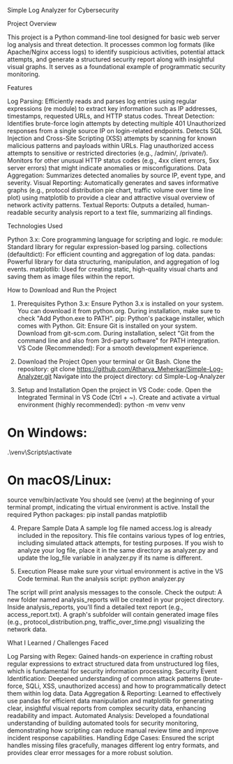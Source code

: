 Simple Log Analyzer for Cybersecurity


Project Overview

This project is a Python command-line tool designed for basic web server log analysis and threat detection. 
It processes common log formats (like Apache/Nginx access logs) to identify suspicious activities, potential attack attempts, and generate a structured security report along with insightful visual graphs. 
It serves as a foundational example of programmatic security monitoring.



Features

Log Parsing: Efficiently reads and parses log entries using regular expressions (re module) to extract key information such as IP addresses, timestamps, requested URLs, and HTTP status codes.
Threat Detection: Identifies brute-force login attempts by detecting multiple 401 Unauthorized responses from a single source IP on login-related endpoints.
Detects SQL Injection and Cross-Site Scripting (XSS) attempts by scanning for known malicious patterns and payloads within URLs.
Flag unauthorized access attempts to sensitive or restricted directories (e.g., /admin/, /private/).
Monitors for other unusual HTTP status codes (e.g., 4xx client errors, 5xx server errors) that might indicate anomalies or misconfigurations.
Data Aggregation: Summarizes detected anomalies by source IP, event type, and severity.
Visual Reporting: Automatically generates and saves informative graphs (e.g., protocol distribution pie chart, traffic volume over time line plot) using matplotlib to provide a clear and attractive visual overview of network activity patterns.
Textual Reports: Outputs a detailed, human-readable security analysis report to a text file, summarizing all findings.



Technologies Used

Python 3.x:                 Core programming language for scripting and logic.
re module:                  Standard library for regular expression-based log parsing.
collections (defaultdict):  For efficient counting and aggregation of log data.
pandas:                     Powerful library for data structuring, manipulation, and aggregation of log events.
matplotlib:                 Used for creating static, high-quality visual charts and saving them as image files within the report.



How to Download and Run the Project

1. Prerequisites
Python 3.x: Ensure Python 3.x is installed on your system. You can download it from python.org. During installation, make sure to check "Add Python.exe to PATH".
pip: Python's package installer, which comes with Python.
Git: Ensure Git is installed on your system. Download from git-scm.com. During installation, select "Git from the command line and also from 3rd-party software" for PATH integration.
VS Code (Recommended): For a smooth development experience.



2. Download the Project
Open your terminal or Git Bash.
Clone the repository:
git clone https://github.com/Atharva_Meherkar/Simple-Log-Analyzer.git
Navigate into the project directory:
cd Simple-Log-Analyzer



3. Setup and Installation
Open the project in VS Code:
code.
Open the Integrated Terminal in VS Code (Ctrl + ~).
Create and activate a virtual environment (highly recommended):
python -m venv venv
# On Windows:
.\venv\Scripts\activate
# On macOS/Linux:
source venv/bin/activate
You should see (venv) at the beginning of your terminal prompt, indicating the virtual environment is active.
Install the required Python packages:
pip install pandas matplotlib



4. Prepare Sample Data
A sample log file named access.log is already included in the repository. This file contains various types of log entries, including simulated attack attempts, for testing purposes.
If you wish to analyze your log file, place it in the same directory as analyzer.py and update the log_file variable in analyzer.py if its name is different.



5. Execution
Please make sure your virtual environment is active in the VS Code terminal.
Run the analysis script:
python analyzer.py

The script will print analysis messages to the console.
Check the output: A new folder named analysis_reports will be created in your project directory.
Inside analysis_reports, you'll find a detailed text report (e.g., access_report.txt).
A graph's subfolder will contain generated image files (e.g., protocol_distribution.png, traffic_over_time.png) visualizing the network data.



What I Learned / Challenges Faced

Log Parsing with Regex: Gained hands-on experience in crafting robust regular expressions to extract structured data from unstructured log files, which is fundamental for security information processing.
Security Event Identification: Deepened understanding of common attack patterns (brute-force, SQLi, XSS, unauthorized access) and how to programmatically detect them within log data.
Data Aggregation & Reporting: Learned to effectively use pandas for efficient data manipulation and matplotlib for generating clear, insightful visual reports from complex security data, enhancing readability and impact.
Automated Analysis: Developed a foundational understanding of building automated tools for security monitoring, demonstrating how scripting can reduce manual review time and improve incident response capabilities.
Handling Edge Cases: Ensured the script handles missing files gracefully, manages different log entry formats, and provides clear error messages for a more robust solution.
